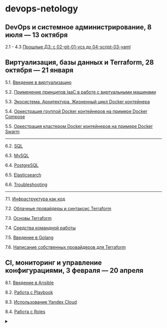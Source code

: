 devops-netology
===============

## DevOps и системное администрирование, 8 июля — 13 октября

2.1 - 4.3 [Прошлые ДЗ: с 02-git-01-vcs до 04-script-03-yaml](./01-sysadm-homeworks/02-git-01-vcs_to_04-script-03-yaml.md)

## Виртуализация, базы данных и Terraform, 28 октября — 21 января

5.1. [Введение в виртуализацию](./02-virt-homeworks/05-virt-01-basics.md)

5.2. [Применение принципов IaaC в работе с виртуальными машинами](./02-virt-homeworks/05-virt-02-iaac.md)

5.3. [Экосистема. Архитектура. Жизненный цикл Docker контейнера](./02-virt-homeworks/05-virt-03-docker.md)

5.4. [Оркестрация группой Docker контейнеров на примере Docker Compose](./02-virt-homeworks/05-virt-04-docker-compose.md)

5.5. [Оркестрация кластером Docker контейнеров на примере Docker Swarm](./02-virt-homeworks/05-virt-05-docker-swarm.md)

---

6.2. [SQL](./02-virt-homeworks/06-db-02-sql.md)

6.3. [MySQL](./02-virt-homeworks/06-db-03-mysql.md)

6.4. [PostgreSQL](./02-virt-homeworks/06-db-04-postgresql.md)

6.5. [Elasticsearch](./02-virt-homeworks/06-db-05-elasticsearch.md)

6.6. [Troubleshooting](./02-virt-homeworks/06-db-06-troobleshooting.md)

---

7.1. [Инфраструктура как код](./02-virt-homeworks/07-terraform-01-intro.md)

7.2. [Облачные провайдеры и синтаксис Terraform](./02-virt-homeworks/07-terraform-02-syntax.md)

7.3. [Основы Terraform](./02-virt-homeworks/07-terraform-03-basic.md)

7.4. [Средства командной работы](./02-virt-homeworks/07-terraform-04-teamwork.md)

7.5. [Введение в Golang](./02-virt-homeworks/07-terraform-05-golang.md)

7.6. [Написание собственных провайдеров для Terraform](./02-virt-homeworks/07-terraform-06-providers.md)

## CI, мониторинг и управление конфигурациями, 3 февраля — 20 апреля

8.1. [Введение в Ansible](./03-mnt-homeworks/08-ansible-01-base/README.md)

8.2. [Работа с Playbook](./03-mnt-homeworks/08-ansible-02-playbook/README.md)

8.3. [Использование Yandex Cloud](./03-mnt-homeworks/08-ansible-03-yandex/README.md)

8.4. [Работа с Roles](./03-mnt-homeworks/08-ansible-04-role/README.md)

<details><summary></summary>

8.5. [Тестирование Roles](./03-mnt-homeworks/08-ansible-05-testing/README.md)

8.6. [Создание собственных modules](./03-mnt-homeworks/08-ansible-06-module/README.md)

---

9.1. [Жизненный цикл ПО](./03-mnt-homeworks/09-ci-01-intro/README.md)

9.2. [DevOps и SRE](./03-mnt-homeworks/09-ci-02-devops/README.md)

9.3. [CI\CD](./03-mnt-homeworks/09-ci-03-cicd/README.md)

9.4. [Jenkins](./03-mnt-homeworks/09-ci-04-jenkins/README.md)

9.5. [Teamcity](./03-mnt-homeworks/09-ci-05-teamcity/README.md)

9.6. [Gitlab](./03-mnt-homeworks/09-ci-06-gitlab/README.md)

---

10.1. [Зачем и что нужно мониторить](./03-mnt-homeworks/10-monitoring-01-base/README.md)

10.2. [Системы мониторинга](./03-mnt-homeworks/10-monitoring-02-systems/README.md)

10.3. [Grafana](./03-mnt-homeworks/10-monitoring-03-grafana/README.md)

10.4. [ELK](./03-mnt-homeworks/10-monitoring-04-elk/README.md)

10.5. [Sentry](./03-mnt-homeworks/10-monitoring-05-sentry/README.md)

10.6. [Инцидент-менеджмент](./03-mnt-homeworks/10-monitoring-06-incident-management/README.md)

</details>
